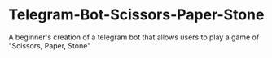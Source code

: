 # Telegram-Bot-Scissors-Paper-Stone
A beginner's creation of a telegram bot that allows users to play a game of "Scissors, Paper, Stone"
